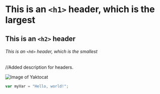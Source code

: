 # This is an `<h1>` header, which is the largest

## This is an `<h2>` header

###### This is an `<h6>` header, which is the smallest


//Added description for headers.


![Image of Yaktocat](https://octodex.github.com/images/yaktocat.png)


``` javascript
var myVar = "Hello, world!";
```
